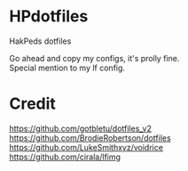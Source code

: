 # HPdotfiles

HakPeds dotfiles

Go ahead and copy my configs, it's prolly fine.  
Special mention to my lf config.

# Credit
https://github.com/gotbletu/dotfiles_v2  
https://github.com/BrodieRobertson/dotfiles  
https://github.com/LukeSmithxyz/voidrice  
https://github.com/cirala/lfimg  
